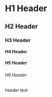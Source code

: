 # H1 Header
## H2 Header
### H3 Header
#### H4 Header
##### H5 Header
###### H6 Header


header test

